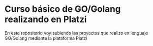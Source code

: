 <h1> Curso básico de GO/Golang realizando en Platzi </h1>

En este repositorio voy subiendo las proyectos que realizo en lenguaje GO/Golang mediante la plataforma Platzi